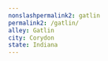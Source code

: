 ```yaml
---
﻿nonslashpermalink2: gatlin
permalink2: /gatlin/
alley: Gatlin
city: Corydon
state: Indiana
---
```

